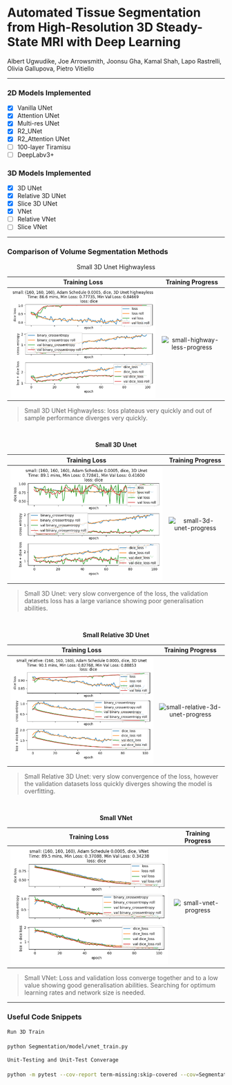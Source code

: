 # Automated Tissue Segmentation from High-Resolution 3D Steady-State MRI with Deep Learning

Albert Ugwudike, Joe Arrowsmith, Joonsu Gha, Kamal Shah, Lapo Rastrelli, Olivia Gallupova, Pietro Vitiello

---

### 2D Models Implemented

- [x] Vanilla UNet 
- [x] Attention UNet
- [x] Multi-res UNet
- [x] R2_UNet
- [x] R2_Attention UNet
- [ ] 100-layer Tiramisu
- [ ] DeepLabv3+ 

### 3D Models Implemented

- [x] 3D UNet
- [x] Relative 3D UNet
- [x] Slice 3D UNet
- [x] VNet
- [ ] Relative VNet
- [ ] Slice VNet

---

### Comparison of Volume Segmentation Methods

<p align="center">Small 3D Unet Highwayless</p>

Training Loss | Training Progress
:------------:|:---------------------------:
![small-highway-less-loss](results/3d/small_highwayless_train_result_2020_03_17-08_07_29.png "Small 3D Unet Highwayless Loss") | ![small-highway-less-progress](results/3d/small_highwayless_progress.gif "Small 3D Unet Highwayless Progress")

> Small 3D UNet Highwayless: loss plateaus very quickly and out of sample performance diverges very quickly.

<br />

<p align="center"><b>Small 3D Unet</b></p>

Training Loss | Training Progress
:------------:|:---------------------------:
![small-3d-unet-loss](results/3d/small_3dunet_train_result_2020_03_17-09_34_10.png "Small 3D Unet Loss") | ![small-3d-unet-progress](results/3d/small_3dunet_progress.gif "Small 3D Unet Progress")

> Small 3D Unet: very slow convergence of the loss, the validation datasets loss has a large variance showing poor generalisation abilities.

<br />

<p align="center"><b>Small Relative 3D Unet</b></p>

Training Loss | Training Progress
:------------:|:---------------------------:
![small-relative-3d-unet-loss](results/3d/small_relative_3dunet_train_result_2020_03_17-11_03_20.png "Small Relative 3D Unet Loss") | ![small-relative-3d-unet-progress](results/3d/small_relative_3dunet_progress.gif "Small Relative 3D Unet Progress")

> Small Relative 3D Unet: very slow convergence of the loss, however the validation datasets loss quickly diverges showing the model is overfitting.

<br />

<p align="center"><b>Small VNet</b></p>

Training Loss | Training Progress
:------------:|:---------------------------:
![small-vnet-loss](results/3d/small_vnet_train_result_2020_03_17-12_37_32.png "Small VNet Loss") | ![small-vnet-progress](results/3d/small_vnet_progress.gif "Small VNet Progress")

> Small VNet: Loss and validation loss converge together and to a low value showing good generalisation abilities. Searching for optimum learning rates and network size is needed.

---

### Useful Code Snippets

``` Bash
Run 3D Train

python Segmentation/model/vnet_train.py
```

``` Bash
Unit-Testing and Unit-Test Converage

python -m pytest --cov-report term-missing:skip-covered --cov=Segmentation && coverage html && open ./htmlcov.index.html
```